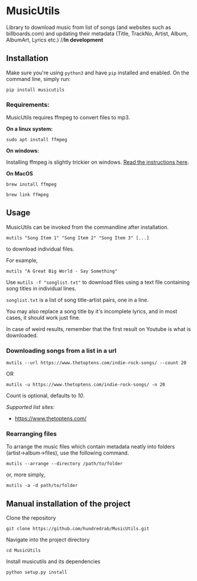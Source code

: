 # MusicUtils
Library to download music from list of songs (and websites such as billboards.com) and updating their metadata (Title, TrackNo, Artist, Album, AlbumArt, Lyrics etc.) //**In development**

## Installation

Make sure you're using `python3` and have `pip` installed and enabled. On the command line, simply run:

`pip install musicutils`

### Requirements:

MusicUtils requires ffmpeg to convert files to mp3.

**On a linux system:**

`sudo apt install ffmpeg`

**On windows:**

Installing ffmpeg is slightly trickier on windows. [Read the instructions here](http://adaptivesamples.com/how-to-install-ffmpeg-on-windows/). 


**On MacOS**

`brew install ffmpeg`

`brew link ffmpeg`

## Usage

MusicUtils can be invoked from the commandline after installation.  

`mutils "Song Item 1" "Song Item 2" "Song Item 3" [...]` 

to download individual files.

For example, 

`mutils "A Great Big World - Say Something"`

Use  `mutils -f "songlist.txt"` to download files using a text file containing song titles in individual lines.

`songlist.txt` is a list of song title-artist pairs, one in a line.

You may also replace a song title by it's incomplete lyrics, and in most cases, it should work just fine.

In case of weird results, remember that the first result on Youtube is what is downloaded.

### Downloading songs from a list in a url

`mutils --url https://www.thetoptens.com/indie-rock-songs/ --count 20`

OR

`mutils -u https://www.thetoptens.com/indie-rock-songs/ -n 20`

Count is optional, defaults to *10*.

*Supported list sites:*
- https://www.thetoptens.com/

### Rearranging files

To arrange the music files which contain metadata neatly into folders (artist->album->files), use the following command.

`mutils --arrange --directory /path/to/folder`

or, more simply,

`mutils -a -d path/to/folder`


## Manual installation of the project

Clone the repository

`git clone https://github.com/hundredrab/MusicUtils.git`

Navigate into the project directory

`cd MusicUtils`

Install musicutils and its dependencies

`python setup.py install`



